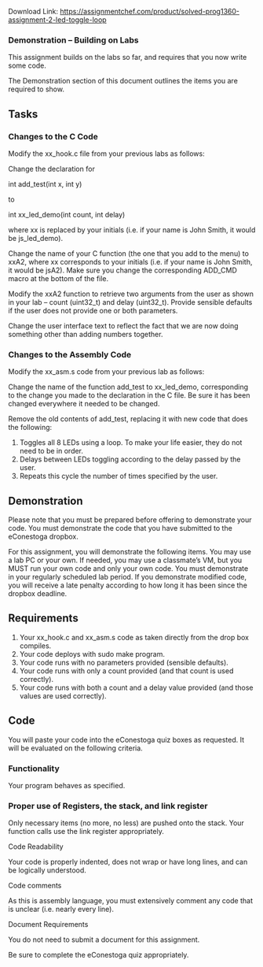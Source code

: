 Download Link: https://assignmentchef.com/product/solved-prog1360-assignment-2-led-toggle-loop
<br>
<h3>Demonstration – Building on Labs</h3>

This assignment builds on the labs so far, and requires that you now write some code.

The Demonstration section of this document outlines the items you are required to show.

<h2>Tasks</h2>

<h3>Changes to the C Code</h3>

Modify the xx_hook.c file from your previous labs as follows:

Change the declaration for

int add_test(int x, int y)

to

int xx_led_demo(int count, int delay)

where xx is replaced by your initials (i.e. if your name is John Smith, it would be js_led_demo).

Change the name of your C function (the one that you add to the menu) to xxA2, where xx corresponds to your initials (i.e. if your name is John Smith, it would be jsA2). Make sure you change the corresponding ADD_CMD macro at the bottom of the file.

Modify the xxA2 function to retrieve two arguments from the user as shown in your lab – count (uint32_t) and delay (uint32_t). Provide sensible defaults if the user does not provide one or both parameters.

Change the user interface text to reflect the fact that we are now doing something other than adding numbers together.

<h3>Changes to the Assembly Code</h3>

Modify the xx_asm.s code from your previous lab as follows:

Change the name of the function add_test to xx_led_demo, corresponding to the change you made to the declaration in the C file. Be sure it has been changed everywhere it needed to be changed.

Remove the old contents of add_test, replacing it with new code that does the following:

<ol>

 <li>Toggles all 8 LEDs using a loop. To make your life easier, they do not need to be in order.</li>

 <li>Delays between LEDs toggling according to the delay passed by the user.</li>

 <li>Repeats this cycle the number of times specified by the user.</li>

</ol>

<h2>Demonstration</h2>

Please note that you must be prepared before offering to demonstrate your code. You must demonstrate the code that you have submitted to the eConestoga dropbox.

For this assignment, you will demonstrate the following items. You may use a lab PC or your own. If needed, you may use a classmate’s VM, but you MUST run your own code and only your own code. You must demonstrate in your regularly scheduled lab period. If you demonstrate modified code, you will receive a late penalty according to how long it has been since the dropbox deadline.

<h2>Requirements</h2>

<ol>

 <li>Your xx_hook.c and xx_asm.s code as taken directly from the drop box compiles.</li>

 <li>Your code deploys with sudo make program.</li>

 <li>Your code runs with no parameters provided (sensible defaults).</li>

 <li>Your code runs with only a count provided (and that count is used correctly).</li>

 <li>Your code runs with both a count and a delay value provided (and those values are used correctly).</li>

</ol>

<h2>Code</h2>

You will paste your code into the eConestoga quiz boxes as requested. It will be evaluated on the following criteria.

<h3>Functionality</h3>

Your program behaves as specified.

<h3>Proper use of Registers, the stack, and link register</h3>

Only necessary items (no more, no less) are pushed onto the stack. Your function calls use the link register appropriately.

Code Readability

Your code is properly indented, does not wrap or have long lines, and can be logically understood.

Code comments

As this is assembly language, you must extensively comment any code that is unclear (i.e. nearly every line).

Document Requirements

You do not need to submit a document for this assignment.

Be sure to complete the eConestoga quiz appropriately.